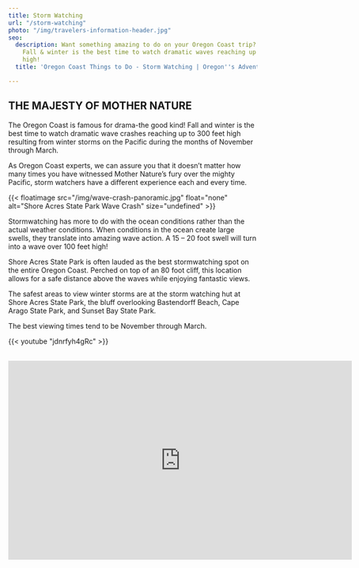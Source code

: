 ```yaml
---
title: Storm Watching
url: "/storm-watching"
photo: "/img/travelers-information-header.jpg"
seo:
  description: Want something amazing to do on your Oregon Coast trip? Try storm watching!
    Fall & winter is the best time to watch dramatic waves reaching up to 120 feet
    high!
  title: 'Oregon Coast Things to Do - Storm Watching | Oregon''s Adventure Coast '

---
```

## THE MAJESTY OF MOTHER NATURE

The Oregon Coast is famous for drama-the good kind!  Fall and winter is the best time to watch dramatic wave crashes reaching up to 300 feet high resulting from winter storms on the Pacific during the months of November through March.

As Oregon Coast experts, we can assure you that it doesn’t matter how many times you have witnessed Mother Nature’s fury over the mighty Pacific, storm watchers have a different experience each and every time.

{{< floatimage src="/img/wave-crash-panoramic.jpg" float="none" alt="Shore Acres State Park Wave Crash" size="undefined" >}}

Stormwatching has more to do with the ocean conditions rather than the actual weather conditions.  When conditions in the ocean create large swells, they translate into amazing wave action. A 15 – 20 foot swell will turn into a wave over 100 feet high!

Shore Acres State Park is often lauded as the best stormwatching spot on the entire Oregon Coast. Perched on top of an 80 foot cliff, this location allows for a safe distance above the waves while enjoying fantastic views.

The safest areas to view winter storms are at the storm watching hut at Shore Acres State Park, the bluff overlooking Bastendorff Beach, Cape Arago State Park, and Sunset Bay State Park.

The best viewing times tend to be November through March.

{{< youtube "jdnrfyh4gRc" >}}
<br><br>

<iframe width="695" height="403" src="https://www.youtube.com/embed/yTeho70rQFo?rel=0" frameborder="0" allow="autoplay; encrypted-media" allowfullscreen></iframe>